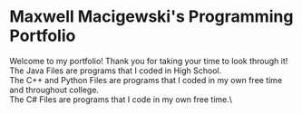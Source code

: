 # Maxwell Macigewski's Programming Portfolio

Welcome to my portfolio! Thank you for taking your time to look through it!\
The Java Files are programs that I coded in High School.\
The C++ and Python Files are programs that I coded in my own free time and throughout college.\
The C# Files are programs that I code in my own free time.\